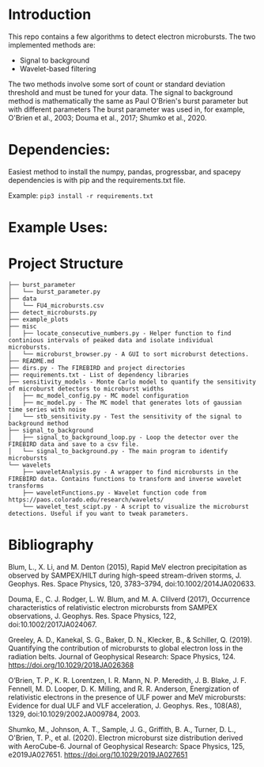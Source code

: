 # Introduction
This repo contains a few algorithms to detect electron microbursts. The two 
implemented methods are:
- Signal to background
- Wavelet-based filtering 

The two methods involve some sort of count or standard deviation threshold
and must be tuned for your data. The signal to background method is 
mathematically the same as Paul O'Brien's burst parameter but with 
different parameters The burst parameter was used in, for example, 
O'Brien et al., 2003; Douma et al., 2017; Shumko et al., 2020.

# Dependencies:
Easiest method to install the numpy, pandas, progressbar, and spacepy 
dependencies is with pip and the requirements.txt file. 

Example: ```pip3 install -r requirements.txt```

# Example Uses:


# Project Structure
```
├── burst_parameter
│   └── burst_parameter.py
├── data
│   └── FU4_microbursts.csv
├── detect_microbursts.py
├── example_plots
├── misc
│   ├── locate_consecutive_numbers.py - Helper function to find continious intervals of peaked data and isolate individual microbursts.
│   └── microburst_browser.py - A GUI to sort microburst detections.
├── README.md
├── dirs.py - The FIREBIRD and project directories 
├── requirements.txt - List of dependency libraries
├── sensitivity_models - Monte Carlo model to quantify the sensitivity of microburst detectors to microburst widths 
│   ├── mc_model_config.py - MC model configuration
│   ├── mc_model.py - The MC model that generates lots of gaussian time series with noise
│   └── stb_sensitivity.py - Test the sensitivity of the signal to background method
├── signal_to_background
│   ├── signal_to_background_loop.py - Loop the detector over the FIREBIRD data and save to a csv file.
│   └── signal_to_background.py - The main program to identify microbursts
└── wavelets
    ├── waveletAnalysis.py - A wrapper to find microbursts in the FIREBIRD data. Contains functions to transform and inverse wavelet transforms 
    ├── waveletFunctions.py - Wavelet function code from https://paos.colorado.edu/research/wavelets/
    └── wavelet_test_scipt.py - A script to visualize the microburst detections. Useful if you want to tweak parameters.
```

# Bibliography

Blum, L., X. Li, and M. Denton (2015), Rapid MeV electron precipitation as observed by SAMPEX/HILT during high-speed stream-driven storms, J. Geophys. Res. Space Physics, 120, 3783–3794, doi:10.1002/2014JA020633.

Douma, E., C. J. Rodger, L. W. Blum, and M. A. Clilverd (2017), Occurrence characteristics of relativistic electron microbursts from SAMPEX observations, J. Geophys. Res. Space Physics, 122, doi:10.1002/2017JA024067.

Greeley, A. D., Kanekal, S. G., Baker, D. N., Klecker, B., & Schiller, Q. (2019). Quantifying the contribution of microbursts to global electron loss in the radiation belts. Journal of Geophysical Research: Space Physics, 124. https://doi.org/10.1029/2018JA026368

O’Brien, T. P., K. R. Lorentzen, I. R. Mann, N. P. Meredith, J. B. Blake, J. F. Fennell, M. D. Looper, D. K. Milling, and R. R. Anderson, Energization of relativistic electrons in the presence of ULF power and MeV microbursts: Evidence for dual ULF and VLF acceleration, J. Geophys. Res., 108(A8), 1329, doi:10.1029/2002JA009784, 2003.

Shumko, M., Johnson, A. T., Sample, J. G., Griffith, B. A., Turner, D. L., O'Brien, T. P., et al. (2020). Electron microburst size distribution derived with AeroCube-6. Journal of Geophysical Research: Space Physics, 125, e2019JA027651. https://doi.org/10.1029/2019JA027651